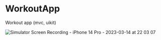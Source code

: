 # WorkoutApp
Workout app (mvc, uikit) 


![Simulator Screen Recording - iPhone 14 Pro - 2023-03-14 at 22 03 07](https://user-images.githubusercontent.com/75887552/225065213-d8ba695d-1489-4afd-9a33-fe317c1d5d83.gif)

